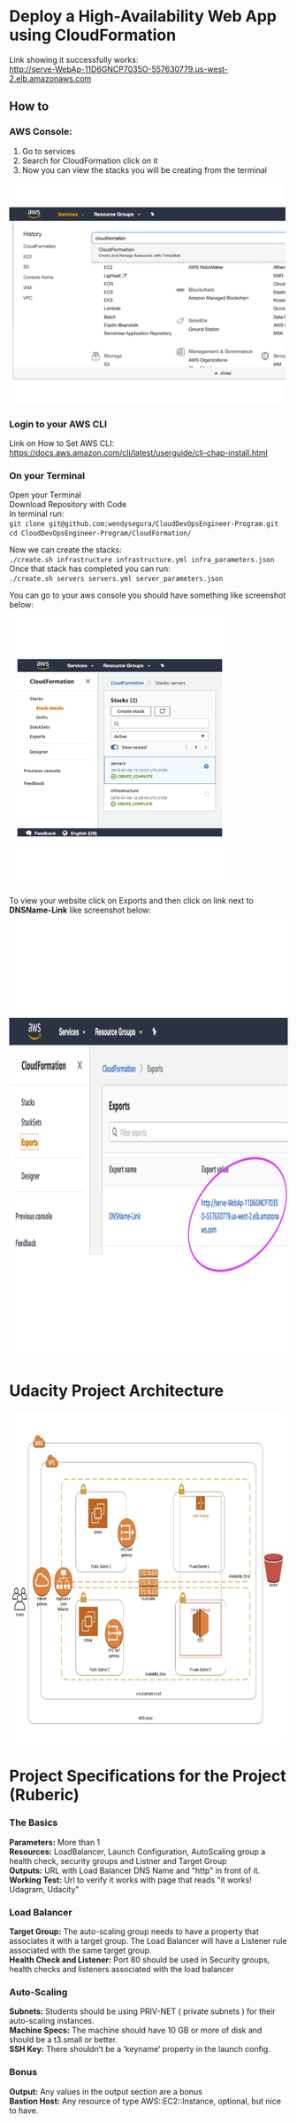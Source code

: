 # Deploy a High-Availability Web App using CloudFormation

Link showing it successfully works:</br>
http://serve-WebAp-11D6GNCP7035O-557630779.us-west-2.elb.amazonaws.com


## How to

### AWS Console:</br>
1) Go to services
2) Search for CloudFormation click on it
3) Now you can view the stacks you will be creating from the terminal</br>
<img src="https://github.com/wendysegura/CloudDevOpsEngineer-Program/blob/master/CloudFormation/Images/Cloudformation.png" width="500" height="400"> 


### Login to your AWS CLI 
Link on How to Set AWS CLI: https://docs.aws.amazon.com/cli/latest/userguide/cli-chap-install.html </br>

### On your Terminal
Open your Terminal </br>
Download Repository with Code </br>
In terminal run:</br>
`git clone git@github.com:wendysegura/CloudDevOpsEngineer-Program.git`</br>
`cd CloudDevOpsEngineer-Program/CloudFormation/`</br>

Now we can create the stacks:</br>
`./create.sh infrastructure infrastructure.yml infra_parameters.json`</br>
Once that stack has completed you can run:</br>
`./create.sh servers servers.yml server_parameters.json`</br>

You can go to your aws console you should have something like screenshot below:</br>
<img src="https://github.com/wendysegura/CloudDevOpsEngineer-Program/blob/master/CloudFormation/Images/stacks.png" width="400" height="500"> </br>

To view your website click on Exports and then click on link next to **DNSName-Link** like screenshot below:</br>
<img src="https://github.com/wendysegura/CloudDevOpsEngineer-Program/blob/master/CloudFormation/Images/Exports.png" width="600" height="800"> </br>

# Udacity Project Architecture
<img src="https://github.com/wendysegura/CloudDevOpsEngineer-Program/blob/master/CloudFormation/Images/Udacity-Infrastructure.jpg" width="900" height="600"> 


# Project Specifications for the Project (Ruberic)

### The Basics
**Parameters:** More than 1 <br /> 
**Resources:** LoadBalancer, Launch Configuration, AutoScaling group a health check, security groups and Listner and Target Group<br /> 
**Outputs:** URL with Load Balancer DNS Name and "http" in front of it.<br /> 
**Working Test:** Url to verify it works with page that reads "it works! Udagram, Udacity"<br /> 

### Load Balancer</break>
**Target Group:** The auto-scaling group needs to have a property that associates it with a target group. 
The Load Balancer will have a Listener rule associated with the same target group.</br>
**Health Check and Listener:** Port 80 should be used in Security groups, health checks and listeners associated with the load balancer<br /> 

### Auto-Scaling<br /> 
**Subnets:** Students should be using PRIV-NET ( private subnets ) for their auto-scaling instances.<br /> 
**Machine Specs:** The machine should have 10 GB or more of disk and should be a t3.small or better.<br /> 
**SSH Key:** There shouldn’t be a ‘keyname’ property in the launch config.<br /> 

### Bonus</br>
**Output:** Any values in the output section are a bonus<br />
**Bastion Host:** Any resource of type AWS::EC2::Instance, optional, but nice to have.<br />



